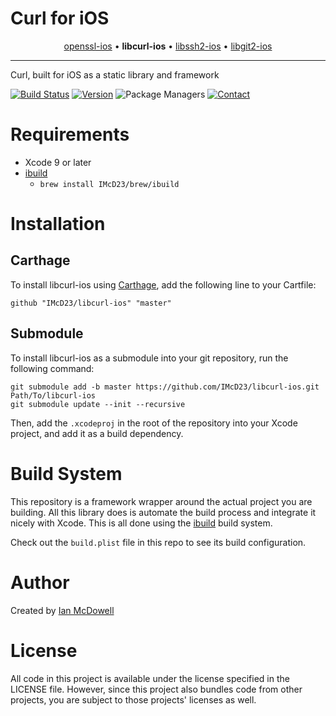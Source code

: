 # Curl for iOS

<p align="center">
  <a href="https://github.com/IMcD23/openssl-ios">openssl-ios</a> &bull;
  <b>libcurl-ios</b> &bull;
  <a href="https://github.com/IMcD23/libssh2-ios">libssh2-ios</a> &bull;
  <a href="https://github.com/IMcD23/libgit2-ios">libgit2-ios</a>
</p>

--------

Curl, built for iOS as a static library and framework

[![Build Status](http://img.shields.io/travis/IMcD23/libcurl-ios.svg)](https://travis-ci.org/IMcD23/libcurl-ios)
[![Version](https://img.shields.io/github/release/IMcD23/libcurl-ios.svg)](https://github.com/IMcD23/libcurl-ios/releases/latest)
![Package Managers](https://img.shields.io/badge/supports-Carthage-orange.svg)
[![Contact](https://img.shields.io/badge/contact-%40ian__mcdowell-3a8fc1.svg)](https://twitter.com/ian_mcdowell)

# Requirements

* Xcode 9 or later
* [ibuild](https://github.com/IMcD23/ibuild)
    * `brew install IMcD23/brew/ibuild`

# Installation

## Carthage
To install libcurl-ios using [Carthage](https://github.com/Carthage/Carthage), add the following line to your Cartfile:

```
github "IMcD23/libcurl-ios" "master"
```

## Submodule
To install libcurl-ios as a submodule into your git repository, run the following command:

```
git submodule add -b master https://github.com/IMcD23/libcurl-ios.git Path/To/libcurl-ios
git submodule update --init --recursive
```

Then, add the `.xcodeproj` in the root of the repository into your Xcode project, and add it as a build dependency.

# Build System
This repository is a framework wrapper around the actual project you are building. All this library does is automate the build process and integrate it nicely with Xcode. This is all done using the [ibuild](https://github.com/IMcD23/ibuild) build system.

Check out the `build.plist` file in this repo to see its build configuration.

# Author
Created by [Ian McDowell](https://ianmcdowell.net)

# License
All code in this project is available under the license specified in the LICENSE file. However, since this project also bundles code from other projects, you are subject to those projects' licenses as well.
